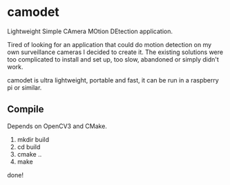 # camodet
Lightweight Simple CAmera MOtion DEtection application. 

Tired of looking for an application that could do motion detection on my own surveillance cameras I decided to create it.
The existing solutions were too complicated to install and set up, too slow, abandoned or simply didn't work.

camodet is ultra lightweight, portable and fast, it can be run in a raspberry pi or similar.

## Compile
Depends on OpenCV3 and CMake.

1) mkdir build
2) cd build
3) cmake ..
4) make

done!
